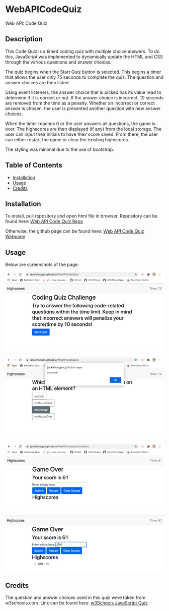 # WebAPICodeQuiz
Web API: Code Quiz


## Description

This Code Quiz is a timed coding quiz with multiple choice answers. To do this, JavaScript was implemented to dynamically update the HTML and CSS through the various questions and answer choices. 

The quiz begins when the Start Quiz button is selected. This begins a timer that allows the user only 75 seconds to complete the quiz. The question and answer choices are then listed.

Using event listeners, the answer choice that is picked has its value read to determine if it is correct or not. If the answer choice is incorrect, 10 seconds are removed from the time as a penalty. Whether an incorrect or correct answer is chosen, the user is presented another question with new answer choices. 

When the timer reaches 0 or the user answers all questions, the game is over. The highscores are then displayed (if any) from the local storage. The user can input their initials to have their score saved. From there, the user can either restart the game or clear the existing highscores.

The styling was minimal due to the use of bootstrap.

## Table of Contents

* [Installation](#installation)
* [Usage](#usage)
* [Credits](#credits)


## Installation

To install, pull repository and open html file in browser. Repository can be found here: [Web API Code Quiz Repo](https://github.com/JackieHodges/WebAPICodeQuiz)

Otherwise, the github page can be found here: [Web API Code Quiz Webpage](https://jackiehodges.github.io/WebAPICodeQuiz/)


## Usage

Below are screenshots of the page:

![screenshot 1](assets/images/screenshot1.png)

![screenshot 2](assets/images/screenshot2.png)

![screenshot 3](assets/images/screenshot3.png)

![screenshot 4](assets/images/screenshot4.png)


## Credits

The question and answer choices used in this quiz were taken from w3schools.com. Link can be found here: [w3Schools JavaScript Quiz](https://www.w3schools.com/js/js_quiz.asp)

